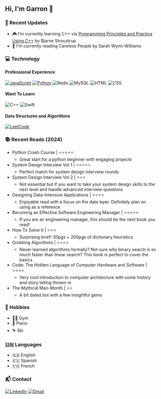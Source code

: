 ## Hi, I'm Garron 👋

### 🚀 Recent Updates
- 🎮 I’m currently learning C++ via [Programming Principles and Practice Using C++](https://www.stroustrup.com/programming.html) by Bjarne Stroustrup
- 📖 I'm currently reading Careless People by Sarah Wynn-Williams

### 💻 Technology
#### Professional Experience
[![JavaScript](https://img.shields.io/static/v1?label=&message=JavaScript&color=F7DF1E&logo=JavaScript&logoColor=black&style=for-the-badge)](https://javascript.info/)
[![Python](https://img.shields.io/static/v1?label=&message=Python&color=3776AB&logo=Python&logoColor=white&style=for-the-badge)](https://www.python.org/)
![Redis](https://img.shields.io/badge/Redis-FF4438?style=for-the-badge&logo=Redis&logoColor=white)
![MySQL](https://img.shields.io/badge/mysql-4479A1?style=for-the-badge&logo=MySQL&logoColor=white)
![HTML](https://img.shields.io/badge/HTML-E34F26?style=for-the-badge&logo=HTML5&logoColor=white)
![CSS](https://img.shields.io/badge/CSS-1572B6?style=for-the-badge&logo=CSS3&logoColor=white)

#### Want To Learn
![C++](https://img.shields.io/badge/C%2B%2B-00599C?style=for-the-badge&logo=C%2B%2B)
![Swift](https://img.shields.io/badge/Swift-F05138?style=for-the-badge&logo=Swift&logoColor=white)

#### Data Structures and Algorithms
[![LeetCode](https://img.shields.io/badge/LeetCode-black?logo=LeetCode&style=for-the-badge)](https://leetcode.com/u/garronsanchez/) 

### 📚 Recent Reads (2024)
- Python Crash Course | ⭐⭐⭐⭐⭐
  - Great start for a python beginner with engaging projects
- System Design Interview Vol 1 | ⭐⭐⭐⭐⭐
  - Perfect match for system design interview rounds
- System Design Interview Vol 2 | ⭐⭐⭐
  - Not essential but if you want to take your system design skills to the next level and handle advanced interview questions
- Designing Data-Intensive Applications | ⭐⭐⭐⭐
  - Enjoyable read with a focus on the data layer. Definitely plan on using as a reference  
- Becoming an Effective Software Engineering Manager | ⭐⭐⭐⭐⭐
  - If you are an engineering manager, this should be the next book you read!
- How To Solve It | ⭐⭐⭐
  - Surprising brief! 30pgs + 200pgs of dictionary heuristics
- Grokking Algorithms | ⭐⭐⭐⭐
  - Never learned algorithms formally? Not sure why binary search is so much faster than linear search? This book is perfect to cover the basics 
- Code: The Hidden Language of Computer Hardware and Software | ⭐⭐⭐⭐
  - Very cool introduction to computer architecture with some history and story telling thrown in
- The Mythical Man-Month | ⭐⭐
  - A bit dated but with a few insightful gems

### 📆 Hobbies
- 🏋️‍♂️ Gym
- 🎹 Piano
- ⛷️ Ski

### 🇺🇳 Languages
- 🇬🇧 English 
- 🇪🇸 Spanish
- 🇫🇷 French

### 📬 Contact
[![LinkedIn](https://img.shields.io/badge/LinkedIn-blue?logo=LinkedIn&style=for-the-badge)](https://linkedin.com/in/garronsanchez/)
[![Gmail](https://img.shields.io/badge/Gmail-D14836?logo=gmail&logoColor=white&style=for-the-badge)](mailto:garron.michael@gmail.com)

<!--
**garronmichael/garronmichael** is a ✨ _special_ ✨ repository because its `README.md` (this file) appears on your GitHub profile.

Here are some ideas to get you started:

- 🔭 I’m currently working on ...
- 🌱 I’m currently learning ...
- 👯 I’m looking to collaborate on ...
- 🤔 I’m looking for help with ...
- 💬 Ask me about ...
- 📫 How to reach me: ...
- 😄 Pronouns: ...
- ⚡ Fun fact: ...
-->
